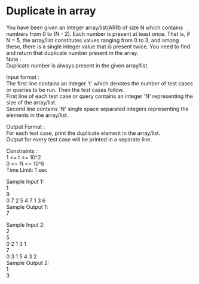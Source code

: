 # Duplicate in array




You have been given an integer array/list(ARR) of size N which contains numbers from 0 to (N - 2). Each number is present at least once. That is, if N = 5, the array/list constitutes values ranging from 0 to 3, and among these, there is a single integer value that is present twice. You need to find and return that duplicate number present in the array.             
Note :          
Duplicate number is always present in the given array/list.           

Input format :          
The first line contains an Integer 't' which denotes the number of test cases or queries to be run. Then the test cases follow.          
First line of each test case or query contains an integer 'N' representing the size of the array/list.           
Second line contains 'N' single space separated integers representing the elements in the array/list.      

Output Format :            
For each test case, print the duplicate element in the array/list.           
Output for every test case will be printed in a separate line.          

Constraints :          
1 <= t <= 10^2        
0 <= N <= 10^6        
Time Limit: 1 sec        

Sample Input 1:       
1          
9            
0 7 2 5 4 7 1 3 6          
Sample Output 1:          
7             

Sample Input 2:        
2           
5                    
0 2 1 3 1              
7                 
0 3 1 5 4 3 2              
Sample Output 2:            
1              
3                 
